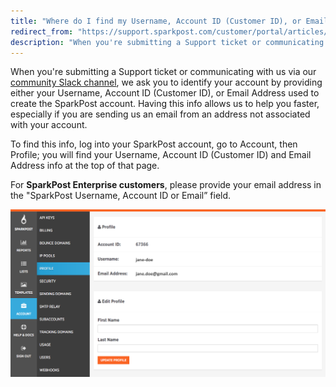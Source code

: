 ```yaml
---
title: "Where do I find my Username, Account ID (Customer ID), or Email Address?"
redirect_from: "https://support.sparkpost.com/customer/portal/articles/2142595-where-do-i-find-my-username-account-id-customer-id-or-email-address-"
description: "When you're submitting a Support ticket or communicating with us via our community Slack channel we ask you to identify your account by providing either your Username Account ID Customer ID or Email Address used to create the Spark Post account Having this info allows us to help you faster..."
---
```


When you're submitting a Support ticket or communicating with us via our [community Slack channel](http://slack.sparkpost.com), we ask you to identify your account by providing either your Username, Account ID (Customer ID), or Email Address used to create the SparkPost account. Having this info allows us to help you faster, especially if you are sending us an email from an address not associated with your account.

To find this info, log into your SparkPost account, go to Account, then Profile; you will find your Username, Account ID (Customer ID) and Email Address info at the top of that page. 

For **SparkPost Enterprise customers**, please provide your email address in the "SparkPost Username, Account ID or Email” field.

![](media/profile-info/account_profile_original.png)